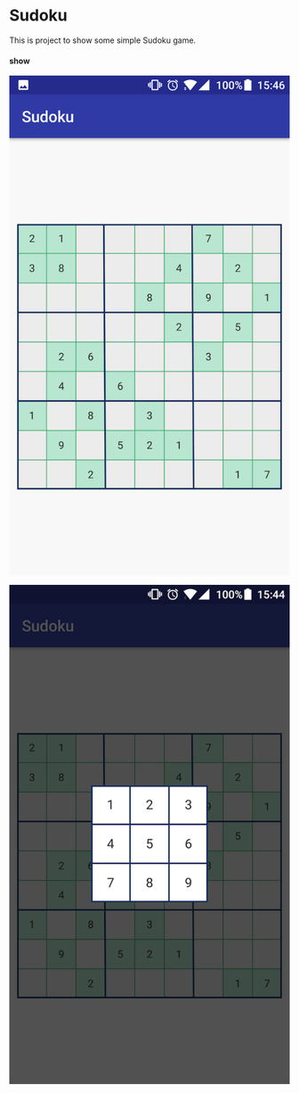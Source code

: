 # Sudoku
This is project to show some simple Sudoku game.

#### show

![github](https://github.com/handezhao/Sudoku/raw/master/picture/SudokuView.png)



![github](https://github.com/handezhao/Sudoku/raw/master/picture/NumberPicture.png)